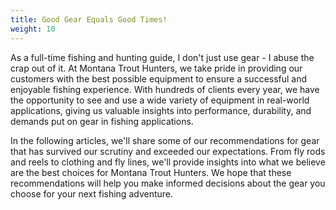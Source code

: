 ```yaml
---
title: Good Gear Equals Good Times!
weight: 10
---
```


As a full-time fishing and hunting guide, I don't just use gear - I abuse the crap out of it. At Montana Trout Hunters, we take pride in providing our customers with the best possible equipment to ensure a successful and enjoyable fishing experience. With hundreds of clients every year, we have the opportunity to see and use a wide variety of equipment in real-world applications, giving us valuable insights into performance, durability, and demands put on gear in fishing applications.

In the following articles, we'll share some of our recommendations for gear that has survived our scrutiny and exceeded our expectations. From fly rods and reels to clothing and fly lines, we'll provide insights into what we believe are the best choices for Montana Trout Hunters. We hope that these recommendations will help you make informed decisions about the gear you choose for your next fishing adventure.
